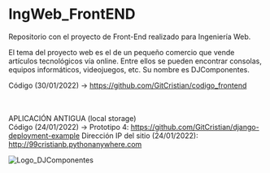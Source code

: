 # IngWeb_FrontEND
Repositorio con el proyecto de Front-End realizado para Ingeniería Web. 

El tema del proyecto web es el de un pequeño comercio que vende artículos tecnológicos vía online. Entre ellos se pueden encontrar consolas, equipos informáticos, videojuegos, etc. Su nombre es DJComponentes.

Código (30/01/2022) -> https://github.com/GitCristian/codigo_frontend
<br><br><br>

APLICACIÓN ANTIGUA (local storage) <br>
Código (24/01/2022) -> Prototipo 4: https://github.com/GitCristian/django-deployment-example
Dirección IP del sitio (24/01/2022): http://99cristianb.pythonanywhere.com

![Logo_DJComponentes](https://user-images.githubusercontent.com/79966138/150767044-57faab2a-42c8-4adb-9a07-edf66946bc4c.JPG)



